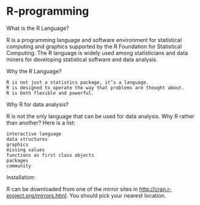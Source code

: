 # R-programming

What is the R Language?

   R is a programming language and software environment for statistical computing and graphics supported by the R Foundation for 
   Statistical    Computing. The R language is widely used among statisticians and data miners for developing statistical software and 
   data analysis.

Why the R Language?

    R is not just a statistics package, it’s a language.
    R is designed to operate the way that problems are thought about.
    R is both flexible and powerful.
    
Why R for data analysis?

R is not the only language that can be used for data analysis.  Why R rather than another?  Here is a list:

    interactive language
    data structures
    graphics
    missing values
    functions as first class objects
    packages
    community

Installation:

R can be downloaded from one of the mirror sites in http://cran.r-project.org/mirrors.html. You should pick your nearest location. 

